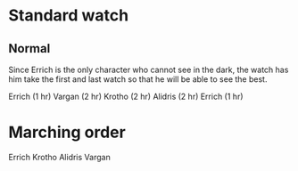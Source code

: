 # Standard watch

## Normal

Since Errich is the only character who cannot see in the dark, 
the watch has him take the first and last watch so that he will be able to see
the best.

Errich (1 hr)
Vargan (2 hr)
Krotho (2 hr)
Alidris (2 hr)
Errich (1 hr)



# Marching order

Errich
Krotho
Alidris 
Vargan
